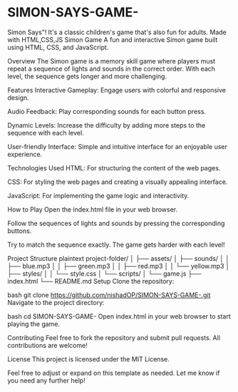 # SIMON-SAYS-GAME-
Simon Says"! It's a classic children's game that's also fun for adults. Made with HTML,CSS,JS
Simon Game
A fun and interactive Simon game built using HTML, CSS, and JavaScript.

Overview
The Simon game is a memory skill game where players must repeat a sequence of lights and sounds in the correct order. With each level, the sequence gets longer and more challenging.

Features
Interactive Gameplay: Engage users with colorful and responsive design.

Audio Feedback: Play corresponding sounds for each button press.

Dynamic Levels: Increase the difficulty by adding more steps to the sequence with each level.

User-friendly Interface: Simple and intuitive interface for an enjoyable user experience.

Technologies Used
HTML: For structuring the content of the web pages.

CSS: For styling the web pages and creating a visually appealing interface.

JavaScript: For implementing the game logic and interactivity.

How to Play
Open the index.html file in your web browser.

Follow the sequences of lights and sounds by pressing the corresponding buttons.

Try to match the sequence exactly. The game gets harder with each level!

Project Structure
plaintext
project-folder/
│
├── assets/
│   ├── sounds/
│   │   ├── blue.mp3
│   │   ├── green.mp3
│   │   ├── red.mp3
│   │   └── yellow.mp3
│   ├── styles/
│   │   └── style.css
│   └── scripts/
│       └── game.js
├── index.html
└── README.md
Setup
Clone the repository:

bash
git clone https://github.com/nishadOP/SIMON-SAYS-GAME-.git
Navigate to the project directory:

bash
cd SIMON-SAYS-GAME-
Open index.html in your web browser to start playing the game.

Contributing
Feel free to fork the repository and submit pull requests. All contributions are welcome!

License
This project is licensed under the MIT License.

Feel free to adjust or expand on this template as needed. Let me know if you need any further help!


